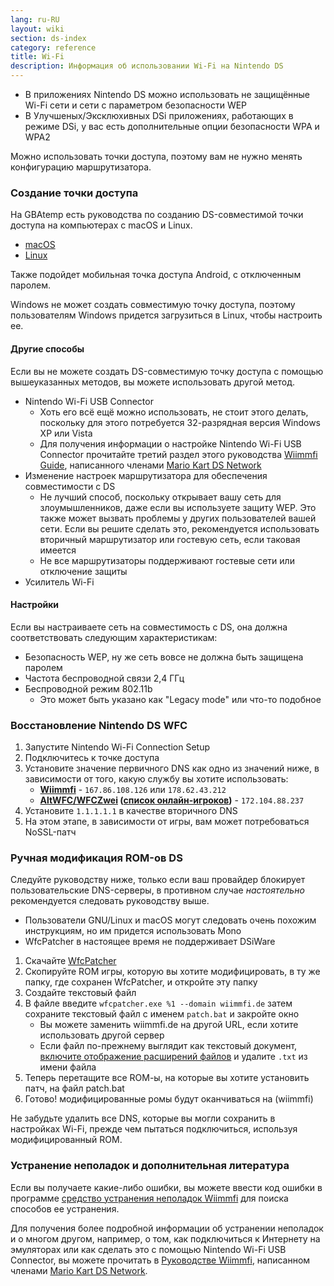 ```yaml
---
lang: ru-RU
layout: wiki
section: ds-index
category: reference
title: Wi-Fi
description: Информация об использовании Wi-Fi на Nintendo DS
---
```


- В приложениях Nintendo DS можно использовать не защищённые Wi-Fi сети и сети с параметром безопасности WEP
- В Улучшеных/Эксклюхивных DSi приложениях, работающих в режиме DSi, у вас есть дополнительные опции безопасности WPA и WPA2

Можно использовать точки доступа, поэтому вам не нужно менять конфигурацию маршрутизатора.

### Создание точки доступа
На GBAtemp есть руководства по созданию DS-совместимой точки доступа на компьютерах с macOS и Linux.
- [macOS](https://gbatemp.net/threads/571658)
- [Linux](https://gbatemp.net/threads/543283)

Также подойдет мобильная точка доступа Android, с отключенным паролем.

Windows не может создать совместимую точку доступа, поэтому пользователям Windows придется загрузиться в Linux, чтобы настроить ее.
#### Другие способы
Если вы не можете создать DS-совместимую точку доступа с помощью вышеуказанных методов, вы можете использовать другой метод.
- Nintendo Wi-Fi USB Connector
  - Хоть его всё ещё можно использовать, не стоит этого делать, поскольку для этого потребуется 32-разрядная версия Windows XP или Vista
  - Для получения информации о настройке Nintendo Wi-Fi USB Connector прочитайте третий раздел этого руководства [Wiimmfi Guide](https://docs.google.com/document/d/1f3PChwQig40UaiPXlh-Gi5CggGiBPzyrpiecLZlT8ZE/edit?usp=sharing), написанного членами [Mario Kart DS Network](https://discord.gg/pa9bea6)
- Изменение настроек маршрутизатора для обеспечения совместимости с DS
  - Не лучший способ, поскольку открывает вашу сеть для злоумышленников, даже если вы используете защиту WEP. Это также может вызвать проблемы у других пользователей вашей сети. Если вы решите сделать это, рекомендуется использовать вторичный маршрутизатор или гостевую сеть, если таковая имеется
  - Не все маршрутизаторы поддерживают гостевые сети или отключение защиты
- Усилитель Wi-Fi

#### Настройки
Если вы настраиваете сеть на совместимость с DS, она должна соответствовать следующим характеристикам:
- Безопасность WEP, ну же сеть вовсе не должна быть защищена паролем
- Частота беспроводной связи 2,4 ГГц
- Беспроводной режим 802.11b
  - Это может быть указано как "Legacy mode" или что-то подобное

### Восстановление Nintendo DS WFC
1. Запустите Nintendo Wi-Fi Connection Setup
1. Подключитесь к точке доступа
1. Установите значение первичного DNS как одно из значений ниже, в зависимости от того, какую службу вы хотите использовать:
   - **[Wiimmfi](https://wiimmfi.de)** - `167.86.108.126` или `178.62.43.212`
   - **[AltWFC/WFCZwei](https://save-nintendo-wifi.com/) ([список онлайн-игроков](http://zwei.moe:9001))** - `172.104.88.237`
1. Установите `1.1.1.1.1` в качестве вторичного DNS
1. На этом этапе, в зависимости от игры, вам может потребоваться NoSSL-патч

### Ручная модификация RОM-ов DS
Следуйте руководству ниже, только если ваш провайдер блокирует пользовательские DNS-серверы, в противном случае *настоятельно* рекомендуется следовать руководству выше.

- Пользователи GNU/Linux и macOS могут следовать очень похожим инструкциям, но им придется использовать Mono
- WfcPatcher в настоящее время не поддерживает DSiWare

1. Скачайте [WfcPatcher](https://github.com/AdmiralCurtiss/WfcPatcher/releases)
1. Скопируйте ROM игры, которую вы хотите модифицировать, в ту же папку, где сохранен WfcPatcher, и откройте эту папку
1. Создайте текстовый файл
1. В файле введите `wfcpatcher.exe %1 --domain wiimmfi.de` затем сохраните текстовый файл с именем `patch.bat` и закройте окно
   - Вы можете заменить wiimmfi.de на другой URL, если хотите использовать другой сервер
   - Если файл по-прежнему выглядит как текстовый документ, [включите отображение расширений файлов](https://dsi.cfw.guide/file-extensions-%28windows%29) и удалите `.txt` из имени файла
1. Теперь перетащите все RОМ-ы, на которые вы хотите установить патч, на файл patch.bat
1. Готово! модифицированные ромы будут оканчиваться на (wiimmfi)

Не забудьте удалить все DNS, которые вы могли сохранить в настройках Wi-Fi, прежде чем пытаться подключиться, используя модифицированный ROM.

### Устранение неполадок и дополнительная литература
Если вы получаете какие-либо ошибки, вы можете ввести код ошибки в программе [средство устранения неполадок Wiimmfi](https://wiimmfi.de/error) для поиска способов ее устранения.

Для получения более подробной информации об устранении неполадок и о многом другом, например, о том, как подключиться к Интернету на эмуляторах или как сделать это с помощью Nintendo Wi-Fi USB Connector, вы можете прочитать в [ Руководстве Wiimmfi](https://docs.google.com/document/d/1f3PChwQig40UaiPXlh-Gi5CggGiBPzyrpiecLZlT8ZE/edit?usp=sharing), написанном членами [Mario Kart DS Network](https://discord.gg/pa9bea6).
